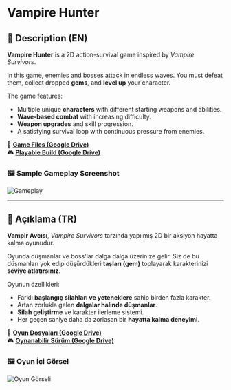 # Vampire Hunter

## 🧛 Description (EN)

**Vampire Hunter** is a 2D action-survival game inspired by *Vampire Survivors*.  

In this game, enemies and bosses attack in endless waves. You must defeat them, collect dropped **gems**, and **level up** your character.  

The game features:
- Multiple unique **characters** with different starting weapons and abilities.
- **Wave-based combat** with increasing difficulty.
- **Weapon upgrades** and skill progression.
- A satisfying survival loop with continuous pressure from enemies.

🔗 **[Game Files (Google Drive)](https://drive.google.com/file/d/1x_Ne_OUndnmsfUl_nczh9A3u7ugNiZ6f/view?usp=drive_link)**  
🎮 **[Playable Build (Google Drive)](https://drive.google.com/file/d/1GdoEhbJ3FLLyDj8Rch6jZ0JLiUJ0GFFa/view?usp=drive_link)**

### 🖼️ Sample Gameplay Screenshot

![Gameplay](https://drive.google.com/uc?export=view&id=17Jz0Bcd9UVGjip8du8dUCafwLDFvfAER)

---

## 🧛 Açıklama (TR)

**Vampir Avcısı**, *Vampire Survivors* tarzında yapılmış 2D bir aksiyon hayatta kalma oyunudur.  

Oyunda düşmanlar ve boss'lar dalga dalga üzerinize gelir. Siz de bu düşmanları yok edip düşürdükleri **taşları (gem)** toplayarak karakterinizi **seviye atlatırsınız**.  

Oyunun özellikleri:
- Farklı **başlangıç silahları ve yeteneklere** sahip birden fazla karakter.
- Artan zorlukla gelen **dalgalar halinde düşmanlar**.
- **Silah geliştirme** ve karakter ilerleme sistemi.
- Her geçen saniye daha da zorlaşan bir **hayatta kalma deneyimi**.

🔗 **[Oyun Dosyaları (Google Drive)](https://drive.google.com/file/d/1x_Ne_OUndnmsfUl_nczh9A3u7ugNiZ6f/view?usp=drive_link)**  
🎮 **[Oynanabilir Sürüm (Google Drive)](https://drive.google.com/file/d/1GdoEhbJ3FLLyDj8Rch6jZ0JLiUJ0GFFa/view?usp=drive_link)**

### 🖼️ Oyun İçi Görsel

![Oyun Görseli](https://drive.google.com/uc?export=view&id=17Jz0Bcd9UVGjip8du8dUCafwLDFvfAER)

